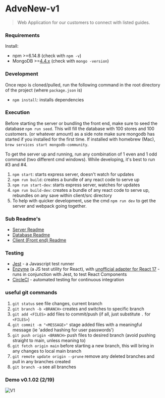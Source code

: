 # AdveNew-v1
> Web Application for our customers to connect with listed guides.

### Requirements
Install: 
- npm >=6.14.8 (check with `npm -v`)
- MongoDB >=[4.4.x](https://mongoosejs.com/docs/compatibility.html) (check with `mongo -version`)

### Development
Once repo is cloned/pulled, run the following command in the root directory of the project (where `package.json` is)
- `npm install`: installs dependencies

### Execution
Before starting the server or bundling the front end, make sure to seed the database `npm run seed`. This will fill the database with 100 stores and 100 customers. (or whatever amount) as a side note make sure mongodb has started if you installed for the first time. If installed with homebrew (Mac), `brew services start mongodb-community`.

To get the server up and running, run any combination of 1 even and 1 odd command (two different cmd windows). While developing, it's best to run #3 and #4.
1. `npm start`: starts express server, doesn't watch for updates
2. `npm run build`: creates a bundle of any react code to serve up
3. `npm run start-dev`: starts express server, watches for updates
4. `npm run build-dev`: creates a bundle of any react code to serve up, rebundles on any save within client/src directory
5. To help with quicker development, use the cmd `npm run dev` to get the server and webpack going together.

### Sub Readme's
- [Server Readme](/server/README.md)
- [Database Readme](/database/README.md)
- [Client (Front end) Readme](/client/README.md)

### Testing
- [Jest](https://jestjs.io/) - a Javascript test runner
- [Enzyme](https://enzymejs.github.io/enzyme/) (a JS test utility for React), with [unofficial adapter for React 17](https://www.npmjs.com/package/@wojtekmaj/enzyme-adapter-react-17) - runs in conjunction with Jest, to test React Components
- [CircleCI](https://circleci.com/docs/) - automated testing for continuous integration

### useful git commands
1. `git status` see file changes, current branch
2. `git branch -b <BRANCH>` creates and switches to specific branch
2. `git add <FILES>` add files to commit/push (if all, just substitute `.` for `<FILES>`)
3. `git commit -m "<MESSAGE>"` stage added files with a meaningful message (ie 'added hashing for user passwords')
4. `git push origin <BRANCH>` push files to desired branch (avoid pushing straight to main, unless meaning to)
5. `git fetch origin main` before starting a new branch, this will bring in any changes to local main branch
5. `git remote update origin --prune` remove any deleted branches and pull in any branches created
8. `git branch -a` see all branches

### Demo v0.1.02 (2/19)
![V1](demo/v1_2-29_homepage.png)
